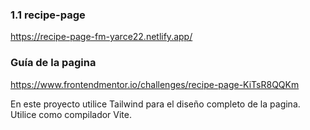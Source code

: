   ### 1.1 recipe-page
  https://recipe-page-fm-yarce22.netlify.app/

  ### Guía de la pagina
  https://www.frontendmentor.io/challenges/recipe-page-KiTsR8QQKm

  En este proyecto utilice Tailwind para el diseño completo de la pagina. Utilice como compilador Vite.